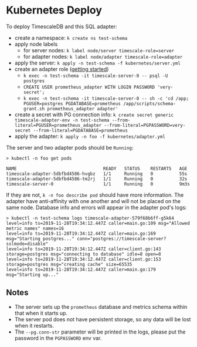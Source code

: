 # Kubernetes Deploy

To deploy TimescaleDB and this SQL adapter:

- create a namespace: `k create ns test-schema`
- apply node labels
  - for server nodes: `k label node/server timescale-role=server`
  - for adapter nodes: `k label node/adapter timescale-role=adapter`
- apply the server: `k apply -n test-schema -f kubernetes/server.yml`
- create an adapter role ([getting started](../README.md#getting-started))
  - `k exec -n test-schema -it timescale-server-0 -- psql -U postgres`
  - `CREATE USER prometheus_adapter WITH LOGIN PASSWORD 'very-secret';`
  - `k exec -n test-schema -it timescale-server-0 -- sh -c 'cd /app; PGUSER=postgres PGDATABASE=prometheus /app/scripts/schema-grant.sh prometheus_adapter adapter'`
- create a secret with PG connection info:
  `k create secret generic timescale-adapter-env -n test-schema --from-literal=PGUSER=prometheus_adapter --from-literal=PGPASSWORD=very-secret --from-literal=PGDATABASE=prometheus`
- apply the adapter: `k apply -n foo -f kubernetes/adapter.yml`

The server and two adapter pods should be `Running`:

```shell
> kubectl -n foo get pods

NAME                                 READY   STATUS    RESTARTS   AGE
timescale-adapter-5dbfbd4586-hvgbz   1/1     Running   0          55s
timescale-adapter-5dbfbd4586-tm2rj   1/1     Running   0          32s
timescale-server-0                   1/1     Running   0          9m3s
```

If they are not, `k -n foo describe pod` should have more information. The adapter have anti-affinity with one
another and will not be placed on the same node. Database info and errors will appear in the adapter pod's logs:

```shell
> kubectl -n test-schema logs timescale-adapter-579f68b6ff-g5k64
level=info ts=2019-11-28T19:34:12.447Z caller=main.go:109 msg="Allowed metric names" names=16
level=info ts=2019-11-28T19:34:12.447Z caller=main.go:169 msg="Starting postgres..." conn="postgres://timescale-server?sslmode=disable"
level=info ts=2019-11-28T19:34:12.447Z caller=client.go:143 storage=postgres msg="connecting to database" idle=8 open=8
level=info ts=2019-11-28T19:34:12.447Z caller=client.go:153 storage=postgres msg="creating cache" size=65535
level=info ts=2019-11-28T19:34:12.447Z caller=main.go:179 msg="Starting up..."
```

## Notes

- The server sets up the `prometheus` database and metrics schema within that when it starts up.
- The server pod does not have persistent storage, so any data will be lost when it restarts.
- The `--pg.conn-str` parameter will be printed in the logs, please put the password in the `PGPASSWORD` env var.
